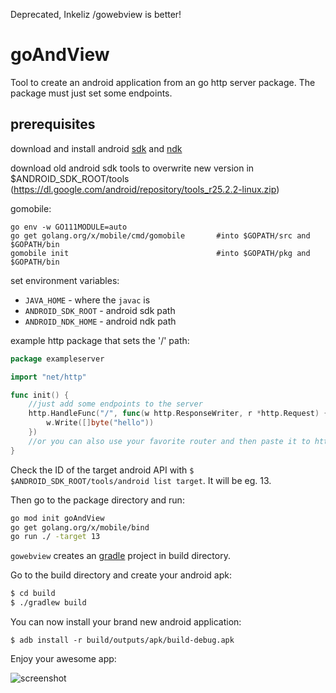 Deprecated,  Inkeliz /gowebview is better!


# goAndView

Tool to create an android application from an go http server package. The package must just set some endpoints.

## prerequisites
download and install android [sdk](https://developer.android.com/studio/index.html#downloads) and [ndk](https://developer.android.com/ndk/downloads/index.html)

download old android sdk tools to overwrite new version in $ANDROID_SDK_ROOT/tools (https://dl.google.com/android/repository/tools_r25.2.2-linux.zip)

gomobile: 
```
go env -w GO111MODULE=auto
go get golang.org/x/mobile/cmd/gomobile       #into $GOPATH/src and $GOPATH/bin
gomobile init                                 #into $GOPATH/pkg and $GOPATH/bin
```

set environment variables:
- `JAVA_HOME` - where the `javac` is
- `ANDROID_SDK_ROOT` - android sdk path
- `ANDROID_NDK_HOME` - android ndk path

example http package that sets the '/' path:
```go
package exampleserver

import "net/http"

func init() {
	//just add some endpoints to the server
	http.HandleFunc("/", func(w http.ResponseWriter, r *http.Request) {
		w.Write([]byte("hello"))
	})
	//or you can also use your favorite router and then paste it to http.DefaultServeMux
}
```
Check the ID of the target android API with `$ $ANDROID_SDK_ROOT/tools/android list target`. It will be eg. 13.

Then go to the package directory and run:
```bash
go mod init goAndView
go get golang.org/x/mobile/bind
go run ./ -target 13
```

`gowebview` creates an [gradle](https://gradle.org/) project in build directory.

Go to the build directory and create your android apk:
```bash
$ cd build
$ ./gradlew build
```

You can now install your brand new android application:
```
$ adb install -r build/outputs/apk/build-debug.apk
```
Enjoy your awesome app:

![screenshot](https://github.com/microo8/gowebview/raw/master/screenshot.png)
